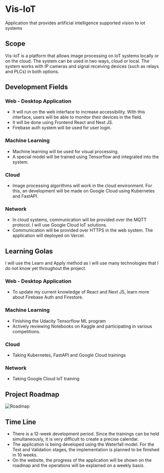 # Vis-IoT
Application that provides artificial intelligence supported vision to iot systems

## Scope
Vis-IoT is a platform that allows image processing on IoT systems locally or on the cloud.
The system can be used in two ways, cloud or local. The system works with IP cameras and signal receiving devices (such as relays and PLCs) in both options.

## Development Fields
### Web - Desktop Application
 - It will run on the web interface to increase accessibility. With this
   interface, users will be able to monitor their devices in the field.
 - It will be done using Frontend React and Next JS.
- Firebase auth system will be used for user login.
### Machine Learning
- Machine learning will be used for visual processing.
 - A special model will be trained using Tensorflow and integrated into the system.
### Cloud
- Image processing algorithms will work in the cloud environment. For this, an development will be made on Google Cloud using Kubernetes and FastAPI.
### Network
- In cloud systems, communication will be provided over the MQTT protocol. I will use Google Cloud IoT solutions.
- Communication will be provided over HTTPS in the web system. The application will deployed on Vercel.

## Learning Golas
I will use the Learn and Apply method as I will use many technologies that I do not know yet throughout the project.
### Web - Desktop Application
 - To update my current knowledge of React and Next JS, learn more about Firebase Auth and Firestore.
### Machine Learning
- Finishing the Udacity Tensorflow ML program 
- Actively reviewing Notebooks on Kaggle and participating in various competitions.
### Cloud
- Taking Kubernetes, FastAPI and Google Cloud trainings
### Network
- Taking Google Cloud IoT training

## Project Roadmap
![Roadmap](https://lh3.googleusercontent.com/LzzQ9ZZIH62E-ylLqgQM1le7myDXLTlznzFfZbI6gHZEbgNB6Wg_qOGMKKw0FFsdWkBNl149tZzUMAkq44RFUSrsHHrG4-GkRXM7xq_z239_y74qG4COIoEBC2cbv-PPBGLoDrbOo4DGAnr5J3SiduzsOUVadIeVdo2auOAYOhxLpiyD2LeY-8tNccGpxz7ZwYc5dSwBai-0p5J0Tn32UKyDG6Ua91wasumRjK6PH328y1X9XcpndauGL2SvkEAmabpVUnl6OwjCV_fQjbIiRY4fJYg6xCdCyOIxuUAKjpxtwNsKo2GlwMNzOwkIrADgb71xT3583B9XvdScVidEP5JaYRLHX1ahlRxJoeDKSShPVQEp4MT9qHGZNuQXKUT3rT37xkVZ1VhBULcip4JsRyCLyR3aPC41GDfWQNC0V0FgYz-zxrZphN2Cmf3sDc7jBJ9AVSDP7txe8aOVT7MTnVcrTRqHe1GJBUC6VsIgOa_23lR8o0sn7X28P0ZKaFmDv_O7aEqW9YCtfVG75tvWD8-FSURCtBHpemzHrllcIIM3pDfCBem0QJjysWNaiD7_GIP9Hol1dmF8jaXig5DWcrgeNjPkWXc52mtTtWnUd_rtstu5E70NNPdmyrMwWCrIwhXRXcepVJWKmj6J6iIIxPc-LI7A4QGp3e44eV96AHyR5z263maWy6NJ3yjvqCI3WQ1pY7jZzTzeBF55QXcJNz8=w1560-h868-no?authuser=0)
## Time Line
- There is a 12-week development period. Since the trainings can be held simultaneously, it is very difficult to create a precise calendar.
- The application is being developed using the Waterfall model. For the Test and Validation stages, the implementation is planned to be finished in 10 weeks.
- On the website, the progress of the application will be shown on the roadmap and the operations will be explained on a weekly basis.

